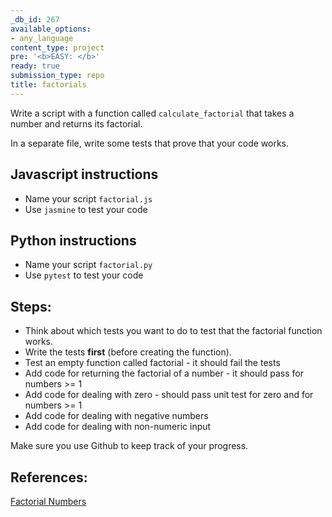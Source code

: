 ```yaml
---
_db_id: 267
available_options:
- any_language
content_type: project
pre: '<b>EASY: </b>'
ready: true
submission_type: repo
title: factorials
---
```


Write a script with a function called `calculate_factorial` that takes a number and returns its factorial.

In a separate file, write some tests that prove that your code works.

## Javascript instructions

- Name your script `factorial.js`
- Use `jasmine` to test your code

## Python instructions

- Name your script `factorial.py`
- Use `pytest` to test your code

## Steps:

- Think about which tests you want to do to test that the factorial function works.
- Write the tests **first** (before creating the function).
- Test an empty function called factorial - it should fail the tests
- Add code for returning the factorial of a number - it should pass for numbers >= 1
- Add code for dealing with zero - should pass unit test for zero and for numbers >= 1
- Add code for dealing with negative numbers
- Add code for dealing with non-numeric input

Make sure you use Github to keep track of your progress.

## References:

[Factorial Numbers](https://whatis.techtarget.com/definition/factorial)
